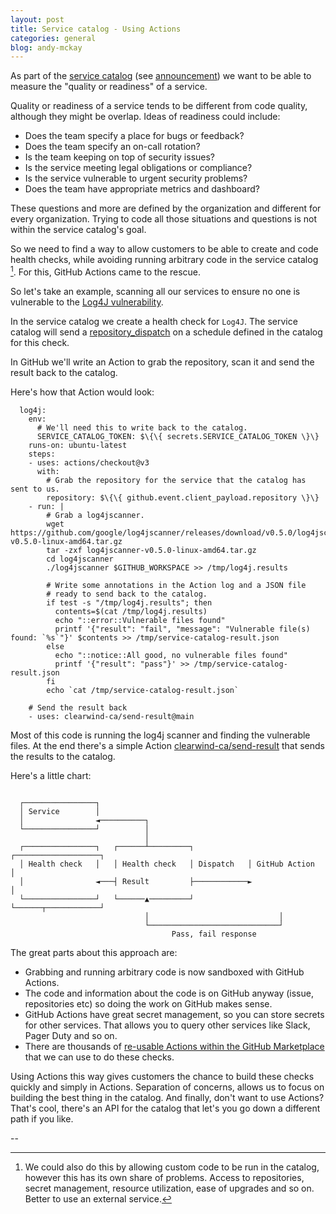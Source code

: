 ```yaml
---
layout: post
title: Service catalog - Using Actions
categories: general
blog: andy-mckay
---
```


As part of the [service catalog](https://github.com/clearwind-ca/service-catalog) (see [announcement](https://mckay.pub/2023-05-15-service-catalog/)) we want to be able to measure the "quality or readiness" of a service.

Quality or readiness of a service tends to be different from code quality, although they might be overlap. Ideas of readiness could include:

* Does the team specify a place for bugs or feedback?
* Does the team specify an on-call rotation?
* Is the team keeping on top of security issues?
* Is the service meeting legal obligations or compliance?
* Is the service vulnerable to urgent security problems?
* Does the team have appropriate metrics and dashboard?

These questions and more are defined by the organization and different for every organization. Trying to code all those situations and questions is not within the service catalog's goal.

So we need to find a way to allow customers to be able to create and code health checks, while avoiding running arbitrary code in the service catalog [^1]. For this, GitHub Actions came to the rescue.

So let's take an example, scanning all our services to ensure no one is vulnerable to the [Log4J vulnerability](https://nvd.nist.gov/vuln/detail/CVE-2021-44228).

In the service catalog we create a health check for `Log4J`. The service catalog will send a [repository_dispatch](https://docs.github.com/en/actions/using-workflows/events-that-trigger-workflows#repository_dispatch) on a schedule defined in the catalog for this check.

In GitHub we'll write an Action to grab the repository, scan it and send the result back to the catalog.

Here's how that Action would look:

```
  log4j:
    env:
      # We'll need this to write back to the catalog.
      SERVICE_CATALOG_TOKEN: $\{\{ secrets.SERVICE_CATALOG_TOKEN \}\}
    runs-on: ubuntu-latest
    steps:
    - uses: actions/checkout@v3
      with:
        # Grab the repository for the service that the catalog has sent to us.
        repository: $\{\{ github.event.client_payload.repository \}\}
    - run: |
        # Grab a log4jscanner.
        wget https://github.com/google/log4jscanner/releases/download/v0.5.0/log4jscanner-v0.5.0-linux-amd64.tar.gz
        tar -zxf log4jscanner-v0.5.0-linux-amd64.tar.gz
        cd log4jscanner
        ./log4jscanner $GITHUB_WORKSPACE >> /tmp/log4j.results
        
        # Write some annotations in the Action log and a JSON file
        # ready to send back to the catalog.
        if test -s "/tmp/log4j.results"; then
          contents=$(cat /tmp/log4j.results)
          echo "::error::Vulnerable files found"
          printf '{"result": "fail", "message": "Vulnerable file(s) found: `%s`"}' $contents >> /tmp/service-catalog-result.json
        else
          echo "::notice::All good, no vulnerable files found"
          printf '{"result": "pass"}' >> /tmp/service-catalog-result.json
        fi
        echo `cat /tmp/service-catalog-result.json`

    # Send the result back
    - uses: clearwind-ca/send-result@main 
```

Most of this code is running the log4j scanner and finding the vulnerable files. At the end there's a simple Action [clearwind-ca/send-result](github.com/clearwind-ca/send-result) that sends the results to the catalog.

Here's a little chart:

```

  ┌────────────────┐
  │ Service        │
  │                ◄──────────┐
  └────────────────┘          │
                              │
  ┌────────────────┐   ┌──────┴─────────┐            ┌───────────────────┐
  │ Health check   │   │ Health check   │ Dispatch   │ GitHub Action     │
  │                ◄───┤ Result         ├────────────►                   │
  └────────────────┘   └──────▲─────────┘            └──────┬────────────┘
                              │                             │
                              └─────────────────────────────┘
                                    Pass, fail response
```

The great parts about this approach are:

* Grabbing and running arbitrary code is now sandboxed with GitHub Actions.
* The code and information about the code is on GitHub anyway (issue, repositories etc) so doing the work on GitHub makes sense.
* GitHub Actions have great secret management, so you can store secrets for other services. That allows you to query other services like Slack, Pager Duty and so on.
* There are thousands of [re-usable Actions within the GitHub Marketplace](https://github.com/marketplace?category=&query=&type=actions&verification=) that we can use to do these checks.

Using Actions this way gives customers the chance to build these checks quickly and simply in Actions. Separation of concerns, allows us to focus on building the best thing in the catalog. And finally, don't want to use Actions? That's cool, there's an API for the catalog that let's you go down a different path if you like.

--

[^1]: We could also do this by allowing custom code to be run in the catalog, however this has its own share of problems. Access to repositories, secret management, resource utilization, ease of upgrades and so on. Better to use an external service.
